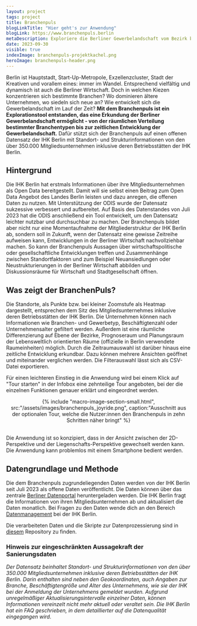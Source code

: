 ```yaml
---
layout: project
tags: project
title: Branchenpuls
blogLinkTitle: "Hier geht's zur Anwendung"
blogLink: https://www.branchenpuls.berlin
metaDescription: Exploriere die Berliner Gewerbelandschaft vom Bezirk bis zum Kiez 
date: 2023-09-30
visible: true
indexImage: branchenpuls-projektkachel.png
heroImage: branchenpuls-header.png
---
```



Berlin ist Hauptstadt, Start-Up-Metropole, Exzellenzcluster, Stadt der Kreativen und vorallem eines: immer im Wandel. Entsprechend vielfältig und dynamisch ist auch die Berliner Wirtschaft. Doch in welchen Kiezen konzentrieren sich bestimmte Branchen? Wo dominieren ältere Unternehmen, wo siedeln sich neue an? Wie entwickelt sich die Gewerbelandschaft im Lauf der Zeit?
**Mit dem Branchenpuls ist ein Explorationstool entstanden, das eine Erkundung der Berliner Gewerbelandschaft ermöglicht - von der räumlichen Verteilung bestimmter Branchentypen bis zur zeitlichen Entwicklung der Gewerbelandschaft.** Dafür stützt sich der Branchenpuls auf einen offenen Datensatz der IHK Berlin mit Standort- und Strukturinformationen von den über 350.000 Mitgliedsunternehmen inklusive deren Betriebsstätten der IHK Berlin.

## Hintergrund

Die IHK Berlin hat erstmals Informationen über ihre Mitgliedsunternehmen als Open Data bereitgestellt. Damit will sie selbst einen Beitrag zum Open Data Angebot des Landes Berlin leisten und dazu anregen, die offenen Daten zu nutzen. Mit Unterstützung der ODIS wurde der Datensatz sukzessive verbessert und aufbereitet. Auf Basis des Datenstandes von Juli 2023 hat die ODIS anschließend ein Tool entwickelt, um den Datensatz leichter nutzbar und durchsuchbar zu machen. Der Branchenpuls bildet aber nicht nur eine Momentaufnahme der Mitgliederstruktur der IHK Berlin ab, sondern soll in Zukunft, wenn der Datensatz eine gewisse Zeitreihe aufweisen kann, Entwicklungen in der Berliner Wirtschaft nachvollziehbar machen. So kann der Branchenpuls Aussagen über wirtschaftspolitische oder gesellschaftliche Entwicklungen treffen und Zusammenhänge zwischen Standortfaktoren und zum Beispiel Neuansiedlungen oder Neustrukturierungen in der Berliner Wirtschaft abbilden und Diskussionsräume für Wirtschaft und Stadtgesellschaft öffnen.

## Was zeigt der BranchenPuls?

Die Standorte, als Punkte bzw. bei kleiner Zoomstufe als Heatmap dargestellt, entsprechen dem Sitz des Mitgliedsunternehmes inklusive deren Betriebsstätten der IHK Berlin. Die Unternehmen können nach Informationen wie Branchen- und Gewerbetyp, Beschäftigtenzahl oder Unternehmensalter gefiltert werden. Außerdem ist eine räumliche Differenzierung auf Ebene der Bezirke, Prognoseraum und Planungsraum der Lebensweltlich orientierten Räume (offizielle in Berlin verwendete Raumeinheiten) möglich. Durch die Zeitraumauswahl ist darüber hinaus eine zeitliche Entwicklung erkundbar. Dazu können mehrere Ansichten geöffnet und miteinander verglichen werden. Die Filterauswahl lässt sich als CSV-Datei exportieren.

Für einen leichteren Einstieg in die Anwendung wird bei einem Klick auf "Tour starten" in der Infobox eine zehnteilige Tour angeboten, bei der die einzelnen Funktionen genauer erklärt und eingeordnet werden. 

<center>
{% include "macro-image-section-small.html", src:"/assets/images/branchenpuls_joyride.png", caption:"Ausschnitt aus der optionalen Tour, welche die Nutzer:innen den Branchenpuls in zehn Schritten näher bringt" %}
</center>
<br>

Die Anwendung ist so konzipiert, dass in der Ansicht zwischen der 2D-Perspektive und der Liegenschafts-Perspektive gewechselt werden kann. Die Anwendung kann problemlos mit einem Smartphone bedient werden.

## Datengrundlage und Methode
 Die dem Branchenpuls zugrundeliegenden Daten werden von der IHK Berlin seit Juli 2023 als offene Daten veröffentlicht. Die Daten können über das zentrale [Berliner Datenportal](https://daten.berlin.de/datensaetze/gewerbedaten-der-ihk-berlin) heruntergeladen werden. Die IHK Berlin fragt die Informationen von ihren Mitgliedsunternehmen ab und aktualisiert die Daten monatlich. Bei Fragen zu den Daten wende dich an den Bereich [Datenmanagement](https://www.ihk.de/berlin/service-und-beratung/digitalisierung/open-data-5691102)  bei der IHK Berlin. 

Die verarbeiteten Daten und die Skripte zur Datenprozessierung sind in [diesem](https://github.com/technologiestiftung/branchenpuls) Repository zu finden.

### Hinweis zur eingeschränkten Aussagekraft der Sanierungsdaten

*Der Datensatz beinhaltet Standort- und Strukturinformationen von den über 350.000 Mitgliedsunternehmen inklusive deren Betriebsstätten der IHK Berlin. Darin enthalten sind neben den Geokoordinaten, auch Angaben zur Branche, Beschäftigtengröße und Alter des Unternehmens, wie sie der IHK bei der Anmeldung der Unternehmens gemeldet wurden. Aufgrund unregelmäßiger Aktualisierungsintervalle einzelner Daten, können Informationen vereinzelt nicht mehr aktuell oder veraltet sein. Die IHK Berlin hat ein FAQ geschrieben, in dem detaillierter auf die Datenqualität eingegangen wird.*

